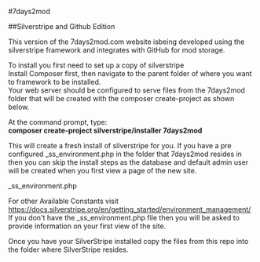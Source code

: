 #7days2mod

##Silverstripe and Github Edition

This version of the 7days2mod.com website isbeing developed using the silverstripe framework and integrates with GitHub for mod storage.

To install you first need to set up a copy of silverstripe  
Install Composer first, then navigate to the parent folder of where you want to framework to be installed.  
Your web server should be configured to serve files from the 7days2mod folder that will be created with the composer create-project as shown below.

At the command prompt, type:  
**composer create-project silverstripe/installer 7days2mod**

This will create a fresh install of silverstripe for you. If you have a pre configured _ss_environment.php in the folder that 7days2mod resides in then you can skip the install steps as the database and default admin user will be created when you first view a page of the new site.

_ss_environment.php

<?php  
**define('SS_DATABASE_SERVER','localhost');**  
**define('SS_DATABASE_USERNAME','root');** //a user that has rights to create databases, root by default  
**define('SS_DATABASE_PASSWORD','');** //the password for the above account username  
**define('SS_DATABASE_PREFIX','');** //you can prefix text to the database name with this setting. All silverstripe DB's will also have _ss as a prefix after any setting defined here.  
**define('SS_ENVIRONMENT_TYPE','dev');** //dev, test, or live. If this is a public accessable site in production then set to live which disables some dev features like using the flush and dev/build commands  
**define('SS_DATABASE_CHOOSE_NAME', true);** //this will set the database name to the same as the folder where silverstripe is installed (i.e. 7days2mod)  
**define('SS_DEFAULT_ADMIN_USERNAME','');** //set you default admin username here, this account will be used to log in to the /admin area of your site.  
**define('SS_DEFAULT_ADMIN_PASSWORD','');** //set you default admin password here  
?>  

For other Available Constants visit https://docs.silverstripe.org/en/getting_started/environment_management/  
If you don't have the _ss_environment.php file then you will be asked to provide information on your first view of the site.

Once you have your SilverStripe installed copy the files from this repo into the folder where SilverStripe resides.  
